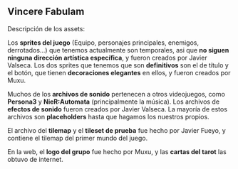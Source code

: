 Vincere Fabulam  
---

Descripción de los assets:

Los **sprites del juego** (Equipo, personajes principales, enemigos, derrotados...) que tenemos actualmente son temporales, asi que **no siguen ninguna dirección artística específica**, y fueron creados por Javier Valseca. Los dos sprites que tenemos que son **definitivos** son el de título y el botón, que tienen **decoraciones elegantes** en ellos, y fueron creados por Muxu.

Muchos de los **archivos de sonido** pertenecen a otros videojuegos, como **Persona3** y **NieR:Automata** (principalmente la música). Los archivos de **efectos de sonido** fueron creados por Javier Valseca. La mayoría de estos archivos son **placeholders** hasta que hagamos los nuestros propios.

El archivo del **tilemap** y el **tileset de prueba** fue hecho por Javier Fueyo, y contiene el tilemap del primer mundo del juego.

En la web, el **logo del grupo** fue hecho por Muxu, y las **cartas del tarot** las obtuvo de internet.